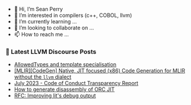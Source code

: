 - 👋 Hi, I’m Sean Perry
- 👀 I’m interested in compilers (c++, COBOL, llvm)
- 🌱 I’m currently learning ...
- 💞️ I’m looking to collaborate on ...
- 📫 How to reach me ...

<!---
s66perry/s66perry is a ✨ special ✨ repository because its `README.md` (this file) appears on your GitHub profile.
You can click the Preview link to take a look at your changes.
--->
### 📕 Latest LLVM Discourse Posts

<!-- DISCOURSE-LLVM:START -->
- [AllowedTypes and template specialisation](https://discourse.llvm.org/t/allowedtypes-and-template-specialisation/72860#post_3)
- [[MLIR][CodeGen] Native, JIT focused &lpar;x86&rpar; Code Generation for MLIR without the `llvm` dialect](https://discourse.llvm.org/t/mlir-codegen-native-jit-focused-x86-code-generation-for-mlir-without-the-llvm-dialect/72870#post_2)
- [July 2023 - Code of Conduct Transparency Report](https://discourse.llvm.org/t/july-2023-code-of-conduct-transparency-report/72089#post_4)
- [How to generate disassembly of ORC JIT](https://discourse.llvm.org/t/how-to-generate-disassembly-of-orc-jit/72873#post_1)
- [RFC: Improving lit&#39;s debug output](https://discourse.llvm.org/t/rfc-improving-lits-debug-output/72839?page=2#post_32)
<!-- DISCOURSE-LLVM:END -->
